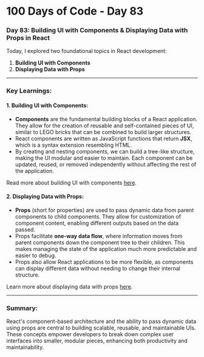 # 100 Days of Code - Day 83

### Day 83: Building UI with Components & Displaying Data with Props in React

Today, I explored two foundational topics in React development:
1. **Building UI with Components**
2. **Displaying Data with Props**

---

### Key Learnings:

#### 1. **Building UI with Components**:
- **Components** are the fundamental building blocks of a React application. They allow for the creation of reusable and self-contained pieces of UI, similar to LEGO bricks that can be combined to build larger structures.
- React components are written as JavaScript functions that return **JSX**, which is a syntax extension resembling HTML.
- By creating and nesting components, we can build a tree-like structure, making the UI modular and easier to maintain. Each component can be updated, reused, or removed independently without affecting the rest of the application.

Read more about building UI with components [here](https://nextjs.org/learn/react-foundations/building-ui-with-components).

#### 2. **Displaying Data with Props**:
- **Props** (short for properties) are used to pass dynamic data from parent components to child components. They allow for customization of component content, enabling different outputs based on the data passed.
- Props facilitate **one-way data flow**, where information moves from parent components down the component tree to their children. This makes managing the state of the application much more predictable and easier to debug.
- Props also allow React applications to be more flexible, as components can display different data without needing to change their internal structure.

Learn more about displaying data with props [here](https://nextjs.org/learn/react-foundations/displaying-data-with-props).

---

### Summary:
React's component-based architecture and the ability to pass dynamic data using props are central to building scalable, reusable, and maintainable UIs. These concepts empower developers to break down complex user interfaces into smaller, modular pieces, enhancing both productivity and maintainability.


